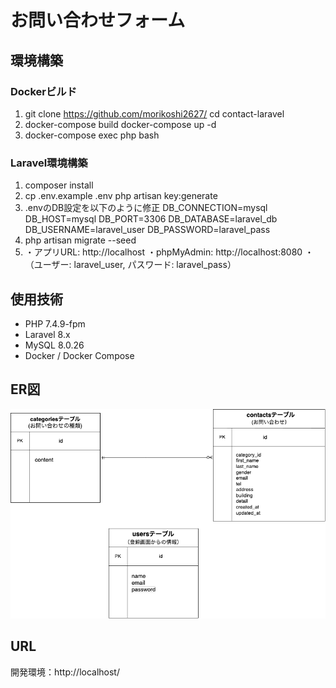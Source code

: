 # お問い合わせフォーム


## 環境構築

### Dockerビルド

1. git clone https://github.com/morikoshi2627/
   cd contact-laravel
2. docker-compose build
   docker-compose up -d
3. docker-compose exec php bash

### Laravel環境構築

1. composer install
2. cp .env.example .env
   php artisan key:generate
3. .envのDB設定を以下のように修正
    DB_CONNECTION=mysql
    DB_HOST=mysql
    DB_PORT=3306
    DB_DATABASE=laravel_db
    DB_USERNAME=laravel_user
    DB_PASSWORD=laravel_pass
4. php artisan migrate --seed
5. ・アプリURL: http://localhost
   ・phpMyAdmin: http://localhost:8080
   ・（ユーザー: laravel_user, パスワード: laravel_pass）


## 使用技術

- PHP 7.4.9-fpm
- Laravel 8.x
- MySQL 8.0.26
- Docker / Docker Compose


## ER図

![ER図](public/images/er-diagram/contact-laravel.png)


## URL

開発環境：http://localhost/